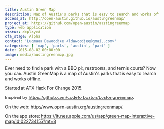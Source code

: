 ```yaml
---
title: Austin Green Map
description: Map of Austin's parks that is easy to search and works offline.
access_at: http://open-austin.github.io/austingreenmap/
project_at: https://github.com/open-austin/austingreenmap
type: web application
status: deployed
cfa_stage: Alpha
contact: 'Luqmaan Dawoodjee <ldawoodjee@gmail.com>'
categories: [ 'map', 'parks', 'austin', 'pard' ]
date: 2015-08-02 00:00:00
image: media/austingreenmap.jpg
---
```


Ever need to find a park with a BBQ pit, restrooms, and tennis courts? Now you can. Austin GreenMap is a map of Austin's parks that is easy to search and works offline.

Started at ATX Hack For Change 2015.

Inspired by https://github.com/codeforboston/bostongreenmap.

On the web: http://www.open-austin.org/austingreenmap/.

On the app store: https://itunes.apple.com/us/app/green-map-interactive-map/id1022734155?mt=8

